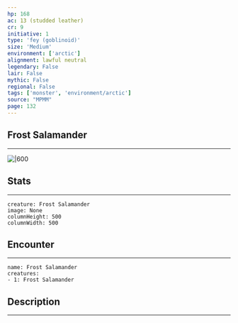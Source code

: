 ```yaml
---
hp: 168
ac: 13 (studded leather)
cr: 9
initiative: 1
type: 'fey (goblinoid)'    
size: 'Medium'
environment: ['arctic']
alignment: lawful neutral
legendary: False
lair: False
mythic: False
regional: False
tags: ['monster', 'environment/arctic']
source: "MPMM"
page: 132
---
```


## Frost Salamander
---

![|600](D:/Program%20Files/5e.tools/img/bestiary/MPMM/Frost%20Salamander.webp)

## Stats
---

```statblock
creature: Frost Salamander
image: None
columnHeight: 500
columnWidth: 500
```

## Encounter
---

```encounter-table
name: Frost Salamander
creatures:
- 1: Frost Salamander
```

## Description
---




